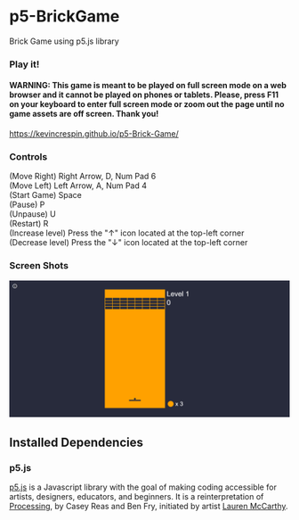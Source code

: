# p5-BrickGame

Brick Game using p5.js library

### Play it!
#### WARNING: This game is meant to be played on full screen mode on a web browser and it cannot be played on phones or tablets. Please, press F11 on your keyboard to enter full screen mode or zoom out the page until no game assets are off screen. Thank you!
https://kevincrespin.github.io/p5-Brick-Game/

### Controls 

(Move Right) Right Arrow, D, Num Pad 6 <br>
(Move Left) Left Arrow, A, Num Pad 4 <br>
(Start Game) Space <br>
(Pause) P <br>
(Unpause) U <br>
(Restart) R <br>
(Increase level) Press the "↑" icon located at the top-left corner <br>
(Decrease level) Press the "↓" icon located at the top-left corner <br>

### Screen Shots 

![Game Example](BrickGame.gif)


## Installed Dependencies

### p5.js

[p5.js](http://p5js.org) is a Javascript library with the goal of making coding accessible for artists, designers, educators, and beginners. It is a reinterpretation of [Processing](http://processing.org), by Casey Reas and Ben Fry, initiated by artist [Lauren McCarthy](http://www.lauren-mccarthy.com/).


